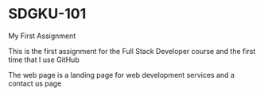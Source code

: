 # SDGKU-101
My First Assignment

This is the first assignment for the Full Stack Developer course and the first time that I use GitHub

The web page is a landing page for web development services and a contact us page
